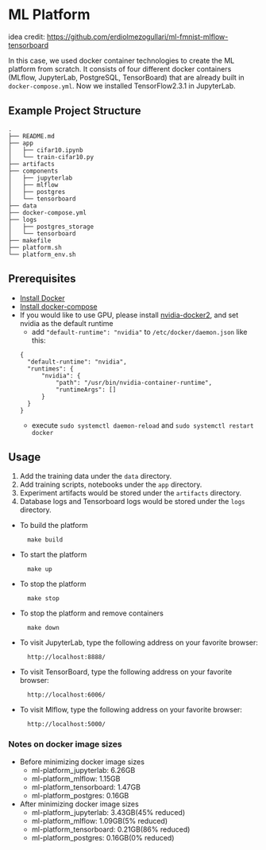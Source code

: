 # ML Platform

idea credit: https://github.com/erdiolmezogullari/ml-fmnist-mlflow-tensorboard

In this case, we used docker container technologies to create the ML platform from scratch.
It consists of four different docker containers (MLflow, JupyterLab, PostgreSQL, TensorBoard) that are already built in `docker-compose.yml`.
Now we installed TensorFlow2.3.1 in JupyterLab.

## Example Project Structure

```
.
├── README.md
├── app
│   ├── cifar10.ipynb
│   └── train-cifar10.py
├── artifacts
├── components
│   ├── jupyterlab
│   ├── mlflow
│   ├── postgres
│   └── tensorboard
├── data
├── docker-compose.yml
├── logs
│   ├── postgres_storage
│   └── tensorboard
├── makefile
├── platform.sh
└── platform_env.sh
```

## Prerequisites

- [Install Docker](https://docs.docker.com/engine/install/)
- [Install docker-compose](https://docs.docker.com/compose/install/)
- If you would like to use GPU, please install [nvidia-docker2](https://docs.nvidia.com/datacenter/cloud-native/container-toolkit/install-guide.html#setting-up-nvidia-container-toolkit), and set nvidia as the default runtime
  - add `"default-runtime": "nvidia"` to `/etc/docker/daemon.json` like this:
  ```
  {
    "default-runtime": "nvidia",
    "runtimes": {
        "nvidia": {
            "path": "/usr/bin/nvidia-container-runtime",
            "runtimeArgs": []
        }
    }
  }
  ```
  - execute `sudo systemctl daemon-reload` and `sudo systemctl restart docker`

## Usage

1. Add the training data under the `data` directory.
2. Add training scripts, notebooks under the `app` directory.
3. Experiment artifacts would be stored under the `artifacts` directory.
4. Database logs and Tensorboard logs would be stored under the `logs` directory.

* To build the platform

        make build
    
* To start the platform

        make up
    
* To stop the platform

        make stop

* To stop the platform and remove containers
  
        make down

* To visit JupyterLab, type the following address on your favorite browser:
        
        http://localhost:8888/

* To visit TensorBoard, type the following address on your favorite browser:
    
        http://localhost:6006/
     
* To visit Mlflow, type the following address on your favorite browser:
    
        http://localhost:5000/

### Notes on docker image sizes

- Before minimizing docker image sizes
  - ml-platform_jupyterlab: 6.26GB
  - ml-platform_mlflow: 1.15GB
  - ml-platform_tensorboard: 1.47GB
  - ml-platform_postgres: 0.16GB
- After minimizing docker image sizes
  - ml-platform_jupyterlab: 3.43GB(45% reduced)
  - ml-platform_mlflow: 1.09GB(5% reduced)
  - ml-platform_tensorboard: 0.21GB(86% reduced)
  - ml-platform_postgres: 0.16GB(0% reduced)